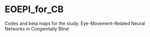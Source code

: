 # EOEPI_for_CB
Codes and beta maps for the study: Eye-Movement-Related Neural Networks in Congenitally Blind
